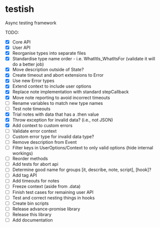 # testish
Async testing framework

TODO:
- [x] Core API
- [x] User API
- [x] Reorganise types into separate files
- [x] Standardise type name order - i.e. WhatItIs_WhatItsFor (validate it will do a better job)
- [x] Move description outside of State?
- [x] Create timeout and abort extensions to Error
- [x] Use new Error types
- [x] Extend context to include user options
- [x] Replace note implementation with standard stepCallback
- [x] Move note reporting to avoid incorrect timeouts
- [ ] Rename variables to match new type names
- [ ] Test note timeouts
- [x] Trial notes with data that has a .then value
- [x] Throw exception for invalid data? (i.e., not JSON)
- [x] Add context to custom errors
- [ ] Validate error context
- [ ] Custom error type for invalid data type?
- [ ] Remove description from Event
- [ ] Filter keys in UserOptions/Context to only valid options (hide internal workings)
- [ ] Reorder methods
- [ ] Add tests for abort api
- [ ] Determine good name for groups [it, describe, note, script], [hook]?
- [ ] Add tag API
- [ ] Add timeouts for notes
- [ ] Freeze context (aside from .data)
- [ ] Finish test cases for remaining user API
- [ ] Test and correct nesting things in hooks
- [ ] Create bin scripts
- [ ] Release advance-promise library
- [ ] Release this library
- [ ] Add documentation
